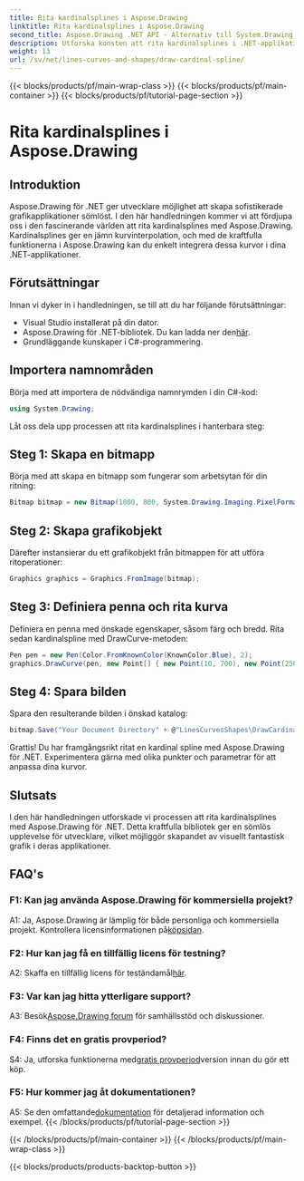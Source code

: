 ```yaml
---
title: Rita kardinalsplines i Aspose.Drawing
linktitle: Rita kardinalsplines i Aspose.Drawing
second_title: Aspose.Drawing .NET API - Alternativ till System.Drawing.Common
description: Utforska konsten att rita kardinalsplines i .NET-applikationer med Aspose.Drawing. Skapa smidiga kurvor utan ansträngning.
weight: 13
url: /sv/net/lines-curves-and-shapes/draw-cardinal-spline/
---
```


{{< blocks/products/pf/main-wrap-class >}}
{{< blocks/products/pf/main-container >}}
{{< blocks/products/pf/tutorial-page-section >}}

# Rita kardinalsplines i Aspose.Drawing

## Introduktion

Aspose.Drawing för .NET ger utvecklare möjlighet att skapa sofistikerade grafikapplikationer sömlöst. I den här handledningen kommer vi att fördjupa oss i den fascinerande världen att rita kardinalsplines med Aspose.Drawing. Kardinalsplines ger en jämn kurvinterpolation, och med de kraftfulla funktionerna i Aspose.Drawing kan du enkelt integrera dessa kurvor i dina .NET-applikationer.

## Förutsättningar

Innan vi dyker in i handledningen, se till att du har följande förutsättningar:

- Visual Studio installerat på din dator.
-  Aspose.Drawing för .NET-bibliotek. Du kan ladda ner den[här](https://releases.aspose.com/drawing/net/).
- Grundläggande kunskaper i C#-programmering.

## Importera namnområden

Börja med att importera de nödvändiga namnrymden i din C#-kod:

```csharp
using System.Drawing;
```

Låt oss dela upp processen att rita kardinalsplines i hanterbara steg:

## Steg 1: Skapa en bitmapp

Börja med att skapa en bitmapp som fungerar som arbetsytan för din ritning:

```csharp
Bitmap bitmap = new Bitmap(1000, 800, System.Drawing.Imaging.PixelFormat.Format32bppPArgb);
```

## Steg 2: Skapa grafikobjekt

Därefter instansierar du ett grafikobjekt från bitmappen för att utföra ritoperationer:

```csharp
Graphics graphics = Graphics.FromImage(bitmap);
```

## Steg 3: Definiera penna och rita kurva

Definiera en penna med önskade egenskaper, såsom färg och bredd. Rita sedan kardinalspline med DrawCurve-metoden:

```csharp
Pen pen = new Pen(Color.FromKnownColor(KnownColor.Blue), 2);
graphics.DrawCurve(pen, new Point[] { new Point(10, 700), new Point(250, 500), new Point(500, 10), new Point(750, 500), new Point(990, 700) });
```

## Steg 4: Spara bilden

Spara den resulterande bilden i önskad katalog:

```csharp
bitmap.Save("Your Document Directory" + @"LinesCurvesShapes\DrawCardinalSpline_out.png");
```

Grattis! Du har framgångsrikt ritat en kardinal spline med Aspose.Drawing för .NET. Experimentera gärna med olika punkter och parametrar för att anpassa dina kurvor.

## Slutsats

I den här handledningen utforskade vi processen att rita kardinalsplines med Aspose.Drawing för .NET. Detta kraftfulla bibliotek ger en sömlös upplevelse för utvecklare, vilket möjliggör skapandet av visuellt fantastisk grafik i deras applikationer.

## FAQ's

### F1: Kan jag använda Aspose.Drawing för kommersiella projekt?

 A1: Ja, Aspose.Drawing är lämplig för både personliga och kommersiella projekt. Kontrollera licensinformationen på[köpsidan](https://purchase.aspose.com/buy).

### F2: Hur kan jag få en tillfällig licens för testning?

 A2: Skaffa en tillfällig licens för teständamål[här](https://purchase.aspose.com/temporary-license/).

### F3: Var kan jag hitta ytterligare support?

 A3: Besök[Aspose.Drawing forum](https://forum.aspose.com/c/diagram/17) för samhällsstöd och diskussioner.

### F4: Finns det en gratis provperiod?

 S4: Ja, utforska funktionerna med[gratis provperiod](https://releases.aspose.com/)version innan du gör ett köp.

### F5: Hur kommer jag åt dokumentationen?

 A5: Se den omfattande[dokumentation](https://reference.aspose.com/drawing/net/) för detaljerad information och exempel.
{{< /blocks/products/pf/tutorial-page-section >}}

{{< /blocks/products/pf/main-container >}}
{{< /blocks/products/pf/main-wrap-class >}}

{{< blocks/products/products-backtop-button >}}
